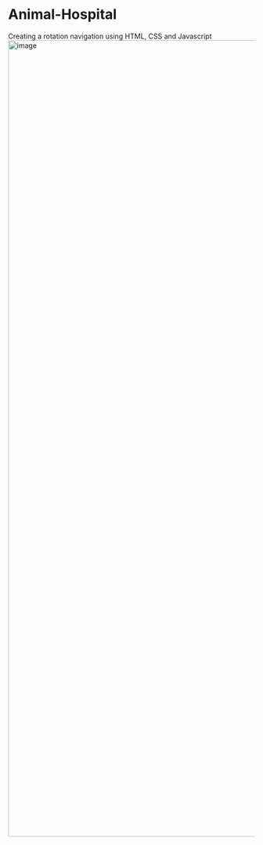 # Animal-Hospital
Creating a rotation navigation using HTML, CSS and Javascript
<img width="1624" alt="image" src="https://github.com/turgutguvenc/Animal-Hospital/assets/63226091/4eab26ea-d824-49f8-a9e1-838217de6506">


